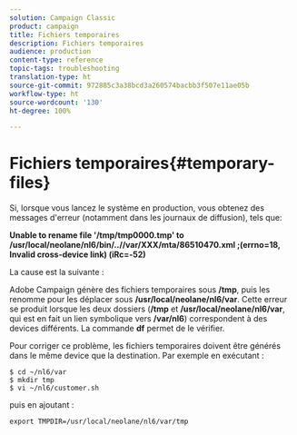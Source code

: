 ```yaml
---
solution: Campaign Classic
product: campaign
title: Fichiers temporaires
description: Fichiers temporaires
audience: production
content-type: reference
topic-tags: troubleshooting
translation-type: ht
source-git-commit: 972885c3a38bcd3a260574bacbb3f507e11ae05b
workflow-type: ht
source-wordcount: '130'
ht-degree: 100%

---
```



# Fichiers temporaires{#temporary-files}

Si, lorsque vous lancez le système en production, vous obtenez des messages d&#39;erreur (notamment dans les journaux de diffusion), tels que:

**Unable to rename file &#39;/tmp/tmp0000.tmp&#39; to /usr/local/neolane/nl6/bin/..//var/XXX/mta/86510470.xml ;(errno=18, Invalid cross-device link) (iRc=-52)**

La cause est la suivante :

Adobe Campaign génère des fichiers temporaires sous **/tmp**, puis les renomme pour les déplacer sous **/usr/local/neolane/nl6/var**. Cette erreur se produit lorsque les deux dossiers (**/tmp** et **/usr/local/neolane/nl6/var**, qui est en fait un lien symbolique vers **/var/nl6**) correspondent à des devices différents. La commande **df** permet de le vérifier.

Pour corriger ce problème, les fichiers temporaires doivent être générés dans le même device que la destination. Par exemple en exécutant :

```
$ cd ~/nl6/var
$ mkdir tmp
$ vi ~/nl6/customer.sh
```

puis en ajoutant :

```
export TMPDIR=/usr/local/neolane/nl6/var/tmp 
```

